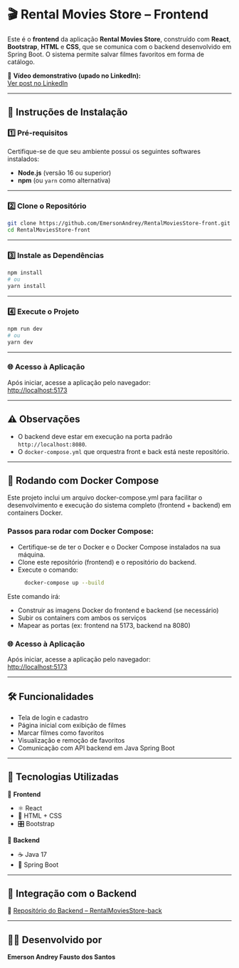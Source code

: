 # 🎬 Rental Movies Store – Frontend

Este é o **frontend** da aplicação **Rental Movies Store**, construído com **React**, **Bootstrap**, **HTML** e **CSS**, que se comunica com o backend desenvolvido em Spring Boot. O sistema permite salvar filmes favoritos em forma de catálogo.

🔗 **Vídeo demonstrativo (upado no LinkedIn):**   
[Ver post no LinkedIn](https://www.linkedin.com/feed/update/urn:li:activity:7297731819163049984/)

---

## 🚀 Instruções de Instalação

### 1️⃣ Pré-requisitos
Certifique-se de que seu ambiente possui os seguintes softwares instalados:

- **Node.js** (versão 16 ou superior)
- **npm** (ou `yarn` como alternativa)

---

### 2️⃣ Clone o Repositório

```bash
git clone https://github.com/EmersonAndrey/RentalMoviesStore-front.git
cd RentalMoviesStore-front
```

---

### 3️⃣ Instale as Dependências

```bash
npm install
# ou
yarn install
```

---

### 4️⃣ Execute o Projeto

```bash
npm run dev
# ou
yarn dev
```

---

### 🌐 Acesso à Aplicação

Após iniciar, acesse a aplicação pelo navegador:  
[http://localhost:5173](http://localhost:5173)

---

## ⚠️ Observações

- O backend deve estar em execução na porta padrão `http://localhost:8080`.
- O `docker-compose.yml` que orquestra front e back está neste repositório.

---

## 🐳 Rodando com Docker Compose
Este projeto inclui um arquivo docker-compose.yml para facilitar o desenvolvimento e execução do sistema completo (frontend + backend) em containers Docker.

### Passos para rodar com Docker Compose:
- Certifique-se de ter o Docker e o Docker Compose instalados na sua máquina.
- Clone este repositório (frontend) e o repositório do backend.
- Execute o comando:
  ```bash
    docker-compose up --build
  ```
  
Este comando irá:
- Construir as imagens Docker do frontend e backend (se necessário)
- Subir os containers com ambos os serviços
- Mapear as portas (ex: frontend na 5173, backend na 8080)

### 🌐 Acesso à Aplicação

Após iniciar, acesse a aplicação pelo navegador:  
[http://localhost:5173](http://localhost:5173)

---

## 🛠️ Funcionalidades

- Tela de login e cadastro
- Página inicial com exibição de filmes
- Marcar filmes como favoritos
- Visualização e remoção de favoritos
- Comunicação com API backend em Java Spring Boot

---

## 🧱 Tecnologias Utilizadas

🔹 **Frontend**
- ⚛️ React
- 🎨 HTML + CSS
- 🎛️ Bootstrap

🔹 **Backend**
- ☕ Java 17  
- 🧩 Spring Boot  

---

## 🧩 Integração com o Backend

🔗 [Repositório do Backend – RentalMoviesStore-back](https://github.com/EmersonAndrey/RentalMoviesStore-back)

---

## 👨‍💻 Desenvolvido por

**Emerson Andrey Fausto dos Santos**  
